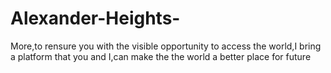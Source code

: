 # Alexander-Heights-
More,to rensure you with the visible opportunity to access the world,I bring a platform that you and I,can make the the world a better place for future 
